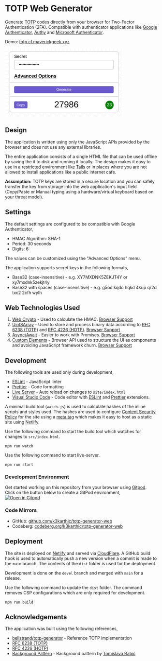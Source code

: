 # TOTP Web Generator

Generate [TOTP](https://en.wikipedia.org/wiki/Time-based_One-Time_Password) codes directly from your browser for Two-Factor Authentication (2FA). Compatible with authenticator applications like [Google Authenticator](https://play.google.com/store/apps/details?id=com.google.android.apps.authenticator2&hl=en_IN&gl=US), [Authy](https://authy.com/) and [Microsoft Authenticator](https://www.microsoft.com/en-in/account/authenticator).

Demo: [totp.cf.maverickgeek.xyz](https://totp.cf.maverickgeek.xyz/)

![Application Screenshot](resources/screenshot.png)

## Design

The application is written using only the JavaScript APIs provided by the browser and does not use any external libraries.

The entire application consists of a single HTML file that can be used offline by saving the it to disk and running it locally. The design makes it easy to use in a restricted environment like [Tails](https://tails.boum.org/) or in places where you are not allowed to install applications like a public internet cafe.

**Assumption:** TOTP keys are stored in a secure location and you can safely transfer the key from storage into the web application's input field (Copy/Paste or Manual typing using a hardware/virtual keyboard based on your threat model).

## Settings

The default settings are configured to be compatible with Google Authenticator,

* HMAC Algorithm: SHA-1
* Period: 30 seconds
* Digits: 6

The values can be customized using the "Advanced Options" menu.

The application supports secret keys in the following formats,
* Base32 (case-insensitive) - e.g. XY7MXDNK5ZEKJT4Y or xy7mxdnk5zekjt4y
* Base32 with spaces (case-insensitive) - e.g. g5od kqdo hqkd 4kup qr2d txc2 2cfh wylh

## Web Technologies Used

1. [Web Crypto](https://developer.mozilla.org/en-US/docs/Web/API/Web_Crypto_API) - Used to calculate the HMAC. [Browser Support](https://caniuse.com/cryptography)
2. [Uint8Array](https://developer.mozilla.org/en-US/docs/Web/JavaScript/Reference/Global_Objects/Uint8Array) - Used to store and process binary data according to [RFC 6238 (TOTP)](https://tools.ietf.org/html/rfc6238) and [RFC 4226 (HOTP)](https://tools.ietf.org/html/rfc4226). [Browser Support](https://caniuse.com/mdn-javascript_builtins_uint8array)
3. [Async/Await](https://developer.mozilla.org/en-US/docs/Web/JavaScript/Reference/Statements/async_function) - Easier to work with Promises. [Browser Support](https://caniuse.com/async-functions)
4. [Custom Elements](https://developer.mozilla.org/en-US/docs/Web/Web_Components/Using_custom_elements) - Browser API used to structure the UI as components and avoiding JavaScript framework churn. [Browser Support](https://caniuse.com/custom-elementsv1)

## Development

The following tools are used only during development,

-   [ESLint](https://eslint.org/) - JavaScript linter
-   [Prettier](https://prettier.io/) - Code formatting
-   [Live Server](https://github.com/tapio/live-server) - Auto reload on changes to `site/index.html`
-   [Visual Studio Code](https://code.visualstudio.com/) - Code editor with [ESLint](https://marketplace.visualstudio.com/items?itemName=dbaeumer.vscode-eslint) and [Prettier](https://marketplace.visualstudio.com/items?itemName=esbenp.prettier-vscode) extensions.

A minimal build tool (`watch.js`) is used to calculate hashes of the inline scripts and styles used. The hashes are used to configure [Content Security Policy](https://content-security-policy.com/hash/) for the site using a [meta tag](https://content-security-policy.com/examples/meta/) which makes it easy to host as a static site using [Netlify](https://www.netlify.com/).

Use the following command to start the build tool which watches for changes to `src/index.html`.
```
npm run watch
```

Use the following command to start live-server.
```
npm run start
```

### Development Environment

Get started working on this repository from your browser using [Gitpod](https://gitpod.io). Click on the button below to create a GitPod environment, <br />
[![Open in Gitpod](https://gitpod.io/button/open-in-gitpod.svg)](https://gitpod.io/#https://github.com/k3karthic/totp-generator-web)

### Code Mirrors

* GitHub: [github.com/k3karthic/totp-generator-web](https://github.com/k3karthic/totp-generator-web/)
* Codeberg: [codeberg.org/k3karthic/totp-generator-web](https://codeberg.org/k3karthic/totp-generator-web)

## Deployment

The site is deployed on [Netlify](https://www.netlify.com/) and served via [CloudFlare](https://cloudflare.com). A GitHub build hook is used to automatically push a new version when a commit is made to the `main` branch. The contents of the `dist` folder is used for the deployment.

Development is done on the `devel` branch and merged with `main` for a release.

Use the following command to update the `dist` folder. The command removes CSP configurations which are only required for development.
```
npm run build
```

## Acknowledgements

The application was built using the following references,

-   [bellstrand/totp-generator](https://github.com/bellstrand/totp-generator) - Reference TOTP implementation
-   [RFC 6238 (TOTP)](https://tools.ietf.org/html/rfc6238)
-   [RFC 4226 (HOTP)](https://tools.ietf.org/html/rfc4226)
-   [Background Pattern](https://www.toptal.com/designers/subtlepatterns/double-bubble-outline-pattern/) - Background pattern by [Tomislava Babić](https://behance.net/antitomi)
